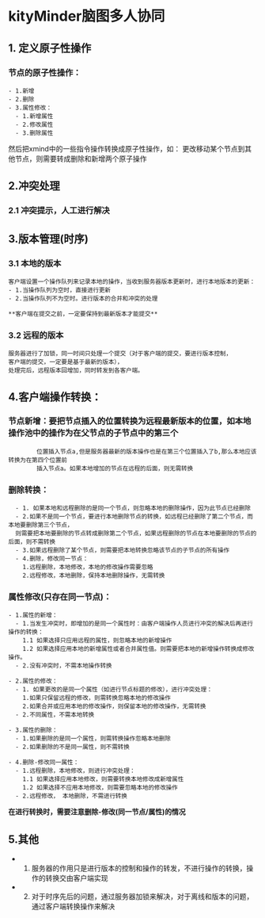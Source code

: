# kityMinder脑图多人协同

## 1. 定义原子性操作
  ### 节点的原子性操作：
    - 1.新增
    - 2.删除
    - 3.属性修改：
      - 1.新增属性
      - 2.修改属性
      - 3.删除属性

  然后把xmind中的一些指令操作转换成原子性操作，如：
  更改移动某个节点到其他节点，则需要转成删除和新增两个原子操作

## 2.冲突处理
  ### 2.1 冲突提示，人工进行解决

## 3.版本管理(时序)
  ### 3.1 本地的版本
    客户端设置一个操作队列来记录本地的操作，当收到服务器版本更新时，进行本地版本的更新：
    - 1.当操作队列为空时，直接进行更新
    - 2.当操作队列不为空时。进行版本的合并和冲突的处理

    **客户端在提交之前，一定要保持到最新版本才能提交**
  ### 3.2 远程的版本
    服务器进行了加锁，同一时间只处理一个提交（对于客户端的提交，要进行版本控制，
    客户端的提交，一定要是基于最新的版本），
    处理完后，远程版本回增加，同时转发到各客户端。

## 4.客户端操作转换： 
  ### 节点新增：要把节点插入的位置转换为远程最新版本的位置，如本地操作池中的操作为在父节点的子节点中的第三个
            位置插入节点a,但是服务器最新的版本操作也是在第三个位置插入了b,那么本地应该转换为在第四个位置前
            插入节点a。如果本地增加的节点在远程的后面，则无需转换

  ### 删除转换：
      - 1. 如果本地和远程删除的是同一个节点，则忽略本地的删除操作，因为此节点已经删除
      - 2.如果不是同一个节点，要进行本地删除节点的转换，如远程已经删除了第二个节点，而本地要删除第三个节点，
      则需要把本地要删除的节点转成删除第二个节点，如果远程删除的节点在本地要删除的节点的后面，则不需转换
      - 3.如果远程删除了某个节点，则需要把本地转换忽略该节点的子节点的所有操作
      - 4.删除，修改同一节点： 
        1.远程删除，本地修改，本地的修改操作需要忽略
        2.远程修改，本地删除，保持本地删除操作，无需转换
      
  

  ### 属性修改(只存在同一节点)： 
    - 1.属性的新增：
      - 1.当发生冲突时，即增加的是同一个属性时：由客户端操作人员进行冲突的解决后再进行操作的转换：
        1.1 如果选择只应用远程的属性，则忽略本地的新增操作
        1.2 如果选择应用本地的新增属性或者合并属性值。则需要把本地的新增操作转换成修改操作。
      - 2.没有冲突时，不需本地操作转换
    
    - 2.属性的修改：
      - 1. 如果更改的是同一个属性（如进行节点标题的修改），进行冲突处理：
        1.如果只保留远程的修改，则需转换忽略本地的修改操作
        2.如果合并或应用本地的修改操作，则保留本地的修改操作，无需转换
      - 2.不同属性，不需本地转换
    
    - 3.属性的删除： 
      - 1.如果删除的是同一个属性，则需转换操作忽略本地删除
      - 2.如果删除的不是同一属性，则不需转换
    
    - 4.删除-修改同一属性： 
      - 1.远程删除，本地修改，则进行冲突处理：
        1.1 如果选择应用本地修改，则需要转换本地修改成新增属性
        1.2 如果选择不应用本地修改，则需要忽略本地的修改操作
      - 2.远程修改， 本地删除，不需进行转换
    

  **在进行转换时，需要注意删除-修改(同一节点/属性)的情况**

## 5.其他
  - 1. 服务器的作用只是进行版本的控制和操作的转发，不进行操作的转换，操作的转换交由客户端实现
  - 2. 对于时序先后的问题，通过服务器加锁来解决，对于离线和版本的问题，通过客户端转换操作来解决



